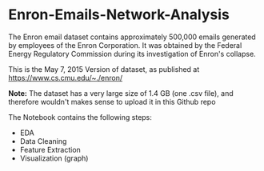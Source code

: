# Enron-Emails-Network-Analysis
The Enron email dataset contains approximately 500,000 emails generated by employees of the Enron Corporation. It was obtained by the Federal Energy Regulatory Commission during its investigation of Enron's collapse.

This is the May 7, 2015 Version of dataset, as published at https://www.cs.cmu.edu/~./enron/


**Note:** The dataset has a very large size of 1.4 GB (one .csv file), and therefore wouldn't makes sense to upload it in this Github repo

The Notebook contains the following steps: 

- EDA
- Data Cleaning
- Feature Extraction
- Visualization (graph)

